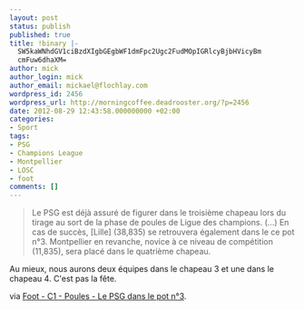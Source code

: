 ```yaml
---
layout: post
status: publish
published: true
title: !binary |-
  SW5kaWNhdGV1ciBzdXIgbGEgbWF1dmFpc2Ugc2FudMOpIGRlcyBjbHVicyBm
  cmFuw6dhaXM=
author: mick
author_login: mick
author_email: mickael@flochlay.com
wordpress_id: 2456
wordpress_url: http://morningcoffee.deadrooster.org/?p=2456
date: 2012-08-29 12:43:58.000000000 +02:00
categories:
- Sport
tags:
- PSG
- Champions League
- Montpellier
- LOSC
- foot
comments: []
---
```

<blockquote>Le PSG est déjà assuré de figurer dans le troisième chapeau lors du tirage au sort de la phase de poules de Ligue des champions. (...) En cas de succès, [Lille] (38,835) se retrouvera également dans le ce pot n°3. Montpellier en revanche, novice à ce niveau de compétition (11,835), sera placé dans le quatrième chapeau.</blockquote>
Au mieux, nous aurons deux équipes dans le chapeau 3 et une dans le chapeau 4. C'est pas la fête.

via <a href="http://www.lequipe.fr/Football/Actualites/Le-psg-dans-le-pot-n-3/309214#xtor=RSS-1">Foot - C1 - Poules - Le PSG dans le pot n°3</a>.
